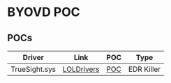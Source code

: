 # BYOVD POC

## POCs

| Driver | Link | POC | Type | 
| ------------- | ------ | ------ | ------ |
| TrueSight.sys | [LOLDrivers](https://www.loldrivers.io/drivers/e0e93453-1007-4799-ad02-9b461b7e0398/) | [POC](./edrkiller/truesight/) | EDR Killer |